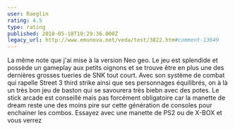 ```yaml
---
user: Raeglin
rating: 4.5
type: rating
published: 2010-05-18T10:29:36.000Z
legacy_url: http://www.emunova.net/veda/test/3822.htm#comment-13649
---
```

La même note que j'ai mise à la version Neo geo. Le jeu est splendide et possède un gameplay aux petits oignons et se trouve être en plus une des dernières grosses tueries de SNK tout court. Avec son système de combat qui rapelle  Street 3 third strike ainsi que ses personnages équilibrés, on à là un très bon jeu de baston qui se savourera très biebn avec des potes. 
Le stick arcade est conseillé mais pas forcément obligatoire car la manette de dream reste une des moins pire sur cette génération de consoles pour enchainer les combos. Essayez avec une manette de PS2 ou de X-BOX et vous verrez